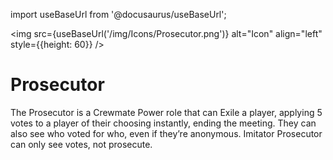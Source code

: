 import useBaseUrl from '@docusaurus/useBaseUrl';

<img src={useBaseUrl('/img/Icons/Prosecutor.png')} alt="Icon" align="left" style={{height: 60}} />
# Prosecutor

The Prosecutor is a Crewmate Power role that can Exile a player, applying 5 votes to a player of their choosing instantly, ending the meeting. They can also see who voted for who, even if they’re anonymous. Imitator Prosecutor can only see votes, not prosecute.
